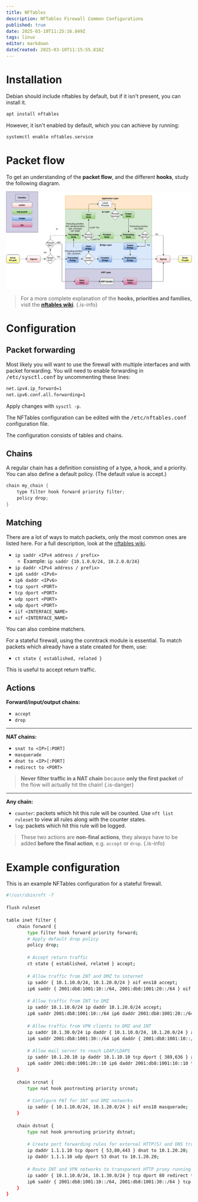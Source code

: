 ```yaml
---
title: NFTables
description: NFTables Firewall Common Configurations
published: true
date: 2025-03-10T11:25:16.849Z
tags: linux
editor: markdown
dateCreated: 2025-03-10T11:15:55.818Z
---
```


# Installation

Debian should include nftables by default, but if it isn't present, you can install it.

```bash
apt install nftables
```

However, it isn't enabled by default, which you can achieve by running:

```bash
systemctl enable nftables.service
```

# Packet flow

To get an understanding of the **packet flow**, and the different **hooks**, study the following diagram.

![nf-hooks.png](/nf-hooks.png)

> For a more complete explanation of the **hooks, priorities and families**, visit the [**nftables wiki**](https://wiki.nftables.org/wiki-nftables/index.php/Netfilter_hooks).
{.is-info}

# Configuration

## Packet forwarding

Most likely you will want to use the firewall with multiple interfaces and with packet forwarding. You will need to enable forwarding in <kbd>/etc/sysctl.conf</kbd> by uncommenting these lines:

```bash
net.ipv4.ip_forward=1
net.ipv6.conf.all.forwarding=1
```

Apply changes with `sysctl -p`.

The NFTables configuration can be edited with the <kbd>/etc/nftables.conf</kbd> configuration file.

The configuration consists of tables and chains.

## Chains

A regular chain has a definition consisting of a type, a hook, and a priority. You can also define a default policy. (The default value is accept.)

```c
chain my_chain {
	type filter hook forward priority filter;
	policy drop;
}
```

## Matching

There are a lot of ways to match packets, only the most common ones are listed here. For a full description, look at the [nftables wiki](https://wiki.nftables.org/wiki-nftables/index.php/Matching_packet_headers).

- `ip saddr <IPv4 address / prefix>`
  - Example: `ip saddr {10.1.0.0/24, 10.2.0.0/24}`
- `ip daddr <IPv4 address / prefix>`
- `ip6 saddr <IPv6>`
- `ip6 daddr <IPv6>`
- `tcp sport <PORT>`
- `tcp dport <PORT>`
- `udp sport <PORT>`
- `udp dport <PORT>`
- `iif <INTERFACE_NAME>`
- `oif <INTERFACE_NAME>`

You can also combine matchers.

For a stateful firewall, using the conntrack module is essential. To match packets which already have a state created for them, use:

- `ct state { established, related }`

This is useful to accept return traffic.

## Actions

**Forward/input/output chains:**

- `accept`
- `drop`

---

**NAT chains:**

- `snat to <IP>[:PORT]`
- `masquerade`
- `dnat to <IP>[:PORT]`
- `redirect to <PORT>`

> **Never filter traffic in a NAT chain** because **only the first packet** of the flow will actually hit the chain!
{.is-danger}

---

**Any chain:**

- `counter`: packets which hit this rule will be counted. Use `nft list ruleset` to view all rules along with the counter states.
- `log`: packets which hit this rule will be logged.

> These two actions are **non-final actions**, they always have to be added **before the final action**, e.g. `accept` or `drop`.
{.is-info}

# Example configuration

This is an example NFTables configuration for a stateful firewall.

```bash
#!/usr/sbin/nft -f

flush ruleset

table inet filter {
	chain forward {
		type filter hook forward priority forward;
		# Apply default drop policy
		policy drop;
    
		# Accept return traffic
		ct state { established, related } accept;
    
		# Allow traffic from INT and DMZ to internet
		ip saddr { 10.1.10.0/24, 10.1.20.0/24 } oif ens18 accept;
		ip6 saddr { 2001:db8:1001:10::/64, 2001:db8:1001:20::/64 } oif ens18 accept;
    
		# Allow traffic from INT to DMZ
		ip saddr 10.1.10.0/24 ip daddr 10.1.20.0/24 accept;
		ip6 saddr 2001:db8:1001:10::/64 ip6 daddr 2001:db8:1001:20::/64 accept;
    
		# Allow traffic from VPN clients to DMZ and INT
		ip saddr 10.1.30.0/24 ip daddr { 10.1.10.0/24, 10.1.20.0/24 } accept;
		ip6 saddr 2001:db8:1001:30::/64 ip6 daddr { 2001:db8:1001:10::/64, 2001:db8:1001:20::/64 } accept;
    
		# Allow mail server to reach LDAP/LDAPS
		ip saddr 10.1.20.10 ip daddr 10.1.10.10 tcp dport { 389,636 } accept;
		ip6 saddr 2001:db8:1001:20::10 ip6 daddr 2001:db8:1001:10::10 tcp dport { 389,636 } accept;
	}
  
	chain srcnat {
		type nat hook postrouting priority srcnat;
    
		# Configure PAT for INT and DMZ networks
		ip saddr { 10.1.10.0/24, 10.1.20.0/24 } oif ens18 masquerade;
	}
  
	chain dstnat {
		type nat hook prerouting priority dstnat;
    
		# Create port forwarding rules for external HTTP(S) and DNS traffic
		ip daddr 1.1.1.10 tcp dport { 53,80,443 } dnat to 10.1.20.20;
		ip daddr 1.1.1.10 udp dport 53 dnat to 10.1.20.20;
    
		# Route INT and VPN networks to transparent HTTP proxy running on this host
		ip saddr { 10.1.10.0/24, 10.1.30.0/24 } tcp dport 80 redirect to 3128;
		ip6 saddr { 2001:db8:1001:10::/64, 2001:db8:1001:30::/64 } tcp dport 80 redirect to 3128;
	}
}
```